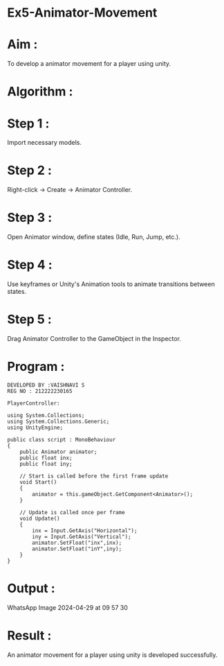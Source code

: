 # Ex5-Animator-Movement
# Aim :
To develop a animator movement for a player using unity.

# Algorithm :
# Step 1 :
Import necessary models.

# Step 2 :
Right-click -> Create -> Animator Controller.

# Step 3 :
Open Animator window, define states (Idle, Run, Jump, etc.).

# Step 4 :
Use keyframes or Unity's Animation tools to animate transitions between states.

# Step 5 :
Drag Animator Controller to the GameObject in the Inspector.

# Program :
```
DEVELOPED BY :VAISHNAVI S
REG NO : 212222230165
```
```
PlayerController:

using System.Collections;
using System.Collections.Generic;
using UnityEngine;

public class script : MonoBehaviour
{
    public Animator animator;
    public float inx;
    public float iny;

    // Start is called before the first frame update
    void Start()
    {
        animator = this.gameObject.GetComponent<Animator>();
    }

    // Update is called once per frame
    void Update()
    {
        inx = Input.GetAxis("Horizontal");
        iny = Input.GetAxis("Vertical");
        animator.SetFloat("inx",inx);
        animator.SetFloat("inY",iny);
    }
}
```
# Output :
WhatsApp Image 2024-04-29 at 09 57 30

# Result :
An animator movement for a player using unity is developed successfully.
